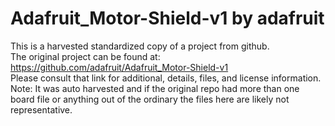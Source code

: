 
# Adafruit_Motor-Shield-v1 by adafruit  
This is a harvested standardized copy of a project from github.  
The original project can be found at:  
https://github.com/adafruit/Adafruit_Motor-Shield-v1  
Please consult that link for additional, details, files, and license information.  
Note: It was auto harvested and if the original repo had more than one board file or anything out of the ordinary the files here are likely not representative.  
    